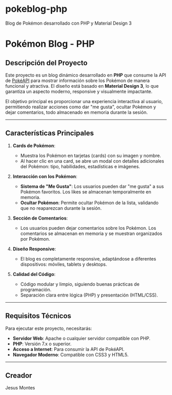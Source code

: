 # pokeblog-php
Blog de Pokémon desarrollado con PHP y Material Design 3

# Pokémon Blog - PHP


## Descripción del Proyecto

Este proyecto es un blog dinámico desarrollado en **PHP** que consume la API de [PokéAPI](https://pokeapi.co/) para mostrar información sobre los Pokémon de manera funcional y atractiva. El diseño está basado en **Material Design 3**, lo que garantiza un aspecto moderno, responsive y visualmente impactante.

El objetivo principal es proporcionar una experiencia interactiva al usuario, permitiendo realizar acciones como dar "me gusta", ocultar Pokémon y dejar comentarios, todo almacenado en memoria durante la sesión.

---

## Características Principales

1. **Cards de Pokémon**:
   - Muestra los Pokémon en tarjetas (cards) con su imagen y nombre.
   - Al hacer clic en una card, se abre un modal con detalles adicionales del Pokémon: tipo, habilidades, estadísticas e imágenes.

2. **Interacción con los Pokémon**:
   - **Sistema de "Me Gusta"**: Los usuarios pueden dar "me gusta" a sus Pokémon favoritos. Los likes se almacenan temporalmente en memoria.
   - **Ocultar Pokémon**: Permite ocultar Pokémon de la lista, validando que no reaparezcan durante la sesión.

3. **Sección de Comentarios**:
   - Los usuarios pueden dejar comentarios sobre los Pokémon. Los comentarios se almacenan en memoria y se muestran organizados por Pokémon.

4. **Diseño Responsive**:
   - El blog es completamente responsive, adaptándose a diferentes dispositivos: móviles, tablets y desktops.

5. **Calidad del Código**:
   - Código modular y limpio, siguiendo buenas prácticas de programación.
   - Separación clara entre lógica (PHP) y presentación (HTML/CSS).

---

## Requisitos Técnicos

Para ejecutar este proyecto, necesitarás:

- **Servidor Web**: Apache o cualquier servidor compatible con PHP.
- **PHP**: Versión 7.x o superior.
- **Acceso a Internet**: Para consumir la API de PokéAPI.
- **Navegador Moderno**: Compatible con CSS3 y HTML5.

---

## Creador
Jesus Montes

